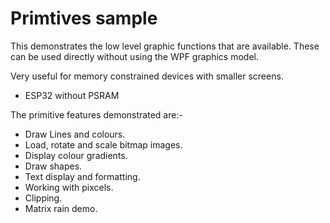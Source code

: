 # Primtives sample

This demonstrates the low level graphic functions that are available.
These can be used directly without using the WPF graphics model.

Very useful for memory constrained devices with smaller screens.

- ESP32 without PSRAM


The primitive features demonstrated are:-

- Draw Lines and colours.
- Load, rotate and scale bitmap images.
- Display colour gradients.
- Draw shapes.
- Text display and formatting.
- Working with pixcels.
- Clipping.
- Matrix rain demo. 

